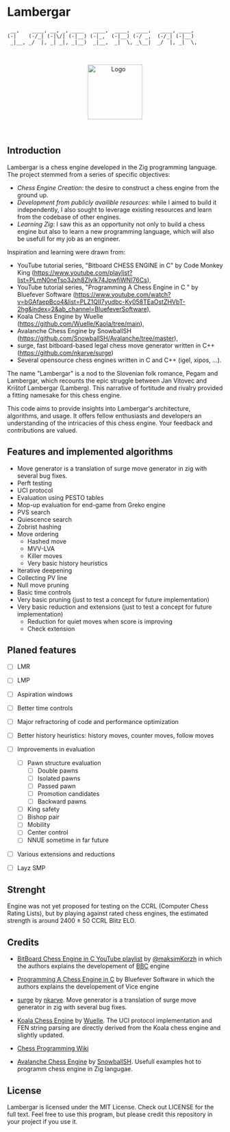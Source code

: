 # Lambergar

     __,    ____, __, _, ____   ____,  ____,  ____,   ____, ____, 
    (-|    (-/_| (-|\/| (-|__) (-|_,  (-|__) (-/ _,  (-/_| (-|__) 
     _|__, _/  |, _| _|, _|__)  _|__,  _|  \, _\__|  _/  |, _|  \,
     
<br/>
<p align="center">
<img src="DALL·E 2023-11-14 16.01.46 - two chess knights figures with knights sitting on them, fighting each other, pixel art.png" alt="Logo" width=128 height=128/>
</p>
<br/>

## Introduction

Lambergar is a chess engine developed in the Zig programming language. The project stemmed from a series of specific objectives:

- *Chess Engine Creation*: the desire to construct a chess engine from the ground up.
- *Development from publicly availible resources*: while I aimed to build it independently, I also sought to leverage existing resources and learn from the codebase of other engines.
- *Learning Zig*: I saw this as an opportunity not only to build a chess engine but also to learn a new programming language, which will also be usefull for my job as an engineer.



Inspiration and learning were drawn from:

- YouTube tutorial series, "Bitboard CHESS ENGINE in C" by Code Monkey King (https://www.youtube.com/playlist?list=PLmN0neTso3Jxh8ZIylk74JpwfiWNI76Cs),
- YouTube tutorial series, "Programming A Chess Engine in C " by Bluefever Software (https://www.youtube.com/watch?v=bGAfaepBco4&list=PLZ1QII7yudbc-Ky058TEaOstZHVbT-2hg&index=2&ab_channel=BluefeverSoftware),
- Koala Chess Engine by Wuelle (https://github.com/Wuelle/Kaola/tree/main),
- Avalanche Chess Engine by SnowballSH (https://github.com/SnowballSH/Avalanche/tree/master),
- surge, fast bitboard-based legal chess move generator written in C++ (https://github.com/nkarve/surge)
- Several opensource chess engines written in C and C++ (igel, xipos, ...).

The name "Lambergar" is a nod to the Slovenian folk romance, Pegam and Lambergar, which recounts the epic struggle between Jan Vitovec and Krištof Lambergar (Lamberg). This narrative of fortitude and rivalry provided a fitting namesake for this chess engine.

This code aims to provide insights into Lambergar's architecture, algorithms, and usage. It offers fellow enthusiasts and developers an understanding of the intricacies of this chess engine. Your feedback and contributions are valued.

## Features and implemented algorithms

- Move generator is a translation of surge move generator in zig with several bug fixes.
- Perft testing
- UCI protocol
- Evaluation using PESTO tables
- Mop-up evaluation for end-game from Greko engine
- PVS search
- Quiescence search
- Zobrist hashing
- Move ordering
  - Hashed move
  - MVV-LVA
  - Killer moves
  - Very basic history heuristics
- Iterative deepening
- Collecting PV line
- Null move pruning
- Basic time controls
- Very basic pruning (just to test a concept for future implementation)
- Very basic reduction and extensions (just to test a concept for future implementation)
  - Reduction for quiet moves when score is improving
  - Check extension

## Planed features
  - [ ] LMR
  - [ ] LMP
  - [ ] Aspiration windows
  - [ ] Better time controls
  - [ ] Major refractoring of code and performance optimization
  - [ ] Better history heuristics: history moves, counter moves, follow moves
  - [ ] Improvements in evaluation
    - [ ] Pawn structure evaluation
      - [ ] Double pawns
      - [ ] Isolated pawns
      - [ ] Passed pawn
      - [ ] Promotion candidates
      - [ ] Backward pawns
    - [ ] King safety
    - [ ] Bishop pair
    - [ ] Mobility
    - [ ] Center control
    - [ ] NNUE sometime in far future
  - [ ] Various extensions and reductions
  - [ ] Layz SMP


## Strenght

Engine was not yet proposed for testing on the CCRL (Computer Chess Rating Lists), but by playing against rated chess engines, the estimated strength is around 2400 &plusmn; 50 CCRL Blitz ELO. 

## Credits

-  [BitBoard Chess Engine in C YouTube playlist](https://www.youtube.com/playlist?list=PLmN0neTso3Jxh8ZIylk74JpwfiWNI76Cs) by [@maksimKorzh](https://github.com/maksimKorzh) in which the authors explains the developement of [BBC](https://github.com/maksimKorzh/bbc) engine

-  [Programming A Chess Engine in C](https://www.youtube.com/watch?v=bGAfaepBco4&list=PLZ1QII7yudbc-Ky058TEaOstZHVbT-2hg&index=2&ab_channel=BluefeverSoftware) by Bluefever Software in which the authors explains the developement of Vice engine

- [surge](https://github.com/nkarve/surge) by [nkarve](https://github.com/nkarve). Move generator is a translation of surge move generator in zig with several bug fixes.

- [Koala Chess Engine](https://github.com/Wuelle/Kaola/tree/main) by [Wuelle](https://github.com/Wuelle). The UCI protocol implementation and FEN string parsing are directly derived from the Koala chess engine and slightly updated.

- [Chess Programming Wiki](https://www.chessprogramming.org/)

- [Avalanche Chess Engine](https://github.com/SnowballSH/Avalanche/tree/master) by [SnowballSH](https://github.com/SnowballSH). Usefull examples hot to programm chess engine in Zig langugae.

## License

Lambergar is licensed under the MIT License. Check out LICENSE for the full text. Feel free to use this program, but please credit this repository in your project if you use it.

